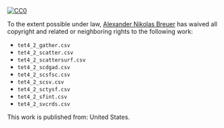[![CC0](http://i.creativecommons.org/p/zero/1.0/88x31.png)](http://creativecommons.org/publicdomain/zero/1.0/)

To the extent possible under law, [Alexander Nikolas Breuer](http://dial3343.org) has waived all copyright and related or neighboring rights to the following work:

* `tet4_2_gather.csv`
* `tet4_2_scatter.csv`
* `tet4_2_scattersurf.csv`
* `tet4_2_scdgad.csv`
* `tet4_2_scsfsc.csv`
* `tet4_2_scsv.csv`
* `tet4_2_sctysf.csv`
* `tet4_2_sfint.csv`
* `tet4_2_svcrds.csv`

This work is published from: United States.
